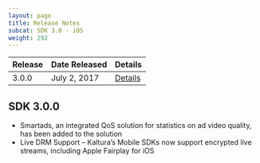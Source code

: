 ```yaml
---
layout: page
title: Release Notes
subcat: SDK 3.0 - iOS
weight: 292
---
```


| Release | Date Released   | Details |
|---------|-----------------|---------|
| 3.0.0   | July 2, 2017   | [Details](Release%20Notes.md#release-300)|

## SDK 3.0.0  

* Smartads, an integrated QoS solution for statistics on ad video quality, has been added to the solution
* Live DRM Support – Kaltura’s Mobile SDKs now support encrypted live streams, including Apple Fairplay for iOS
